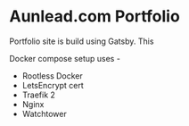 # Aunlead.com Portfolio
Portfolio site is build using Gatsby. This

Docker compose setup uses -
* Rootless Docker
* LetsEncrypt cert
* Traefik 2 
* Nginx
* Watchtower
